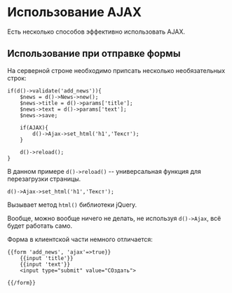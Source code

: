 Использование AJAX
==================

Есть несколько способов эффективно использовать AJAX.
	
Использование при отправке формы
--------------------------------

На серверной строне необходимо припсать несколько необязательных строк:
		
	if(d()->validate('add_news')){
		$news = d()->News->new();
		$news->title = d()->params['title'];
		$news->text = d()->params['text'];
		$news->save;
	
		if(AJAX){
			d()->Ajax->set_html('h1','Текст');
		}
		
		d()->reload();
	}
		
В данном примере `d()->reload()` -- универсальная функция для перезагрузки страницы.

	d()->Ajax->set_html('h1','Текст');
	
Вызывает метод `html()` библиотеки jQuery. 

Вообще, можно вообще ничего не делать, не используя `d()->Ajax`, всё будет работать само.

Форма в клиентской части немного отличается:

	{{form 'add_news', 'ajax'=>true}}
		{{input 'title'}}
		{{input 'text'}}
		<input type="submit" value="СОздать">

	{{/form}}
	
	